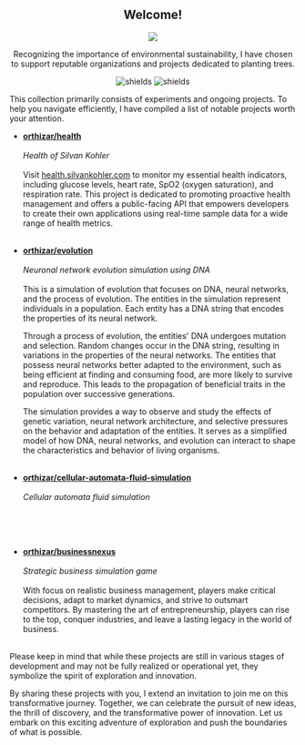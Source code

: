 <h2 align="center">
  Welcome!
</h2>
<p align="center">

</p>
<p align="center">
  <picture>
    <source
      srcset="https://github-readme-stats.vercel.app/api?username=orthizar&hide_title=true&show_icons=true&theme=dark"
      media="(prefers-color-scheme: dark)"
    />
    <source
      srcset="https://github-readme-stats.vercel.app/api?username=orthizar&hide_title=true&show_icons=true"
      media="(prefers-color-scheme: light), (prefers-color-scheme: no-preference)"
    />
    <img src="https://github-readme-stats.vercel.app/api?username=anuraghazra&show_icons=true" />
  </picture>
</p>
<p align="center">
Recognizing the importance of environmental sustainability, I have chosen to support reputable organizations and projects dedicated to planting trees.
</p>
<p align="center">
<img src="https://img.shields.io/ecologi/trees/orthizar" alt="shields">
<img src="https://img.shields.io/ecologi/carbon/orthizar" alt="shields">
</p>


This collection primarily consists of experiments and ongoing projects. To help you navigate efficiently, I have compiled a list of notable projects worth your attention.

- [**orthizar/health**](https://github.com/orthizar/health)
  <br><br>
  *Health of Silvan Kohler*
  <br><br>
  Visit [health.silvankohler.com](https://health.silvankohler.com) to monitor my essential health indicators, including glucose levels, heart rate, SpO2 (oxygen saturation), and respiration rate.
  This project is dedicated to promoting proactive health management and offers a public-facing API that empowers developers to create their own applications using real-time sample data for a wide range of health metrics.
  <br><br>
  
- [**orthizar/evolution**](https://github.com/orthizar/evolution)
  <br><br>
  *Neuronal network evolution simulation using DNA*
  <br><br>
  This is a simulation of evolution that focuses on DNA, neural networks, and the process of evolution.
  The entities in the simulation represent individuals in a population.
  Each entity has a DNA string that encodes the properties of its neural network.

  Through a process of evolution, the entities' DNA undergoes mutation and selection.
  Random changes occur in the DNA string, resulting in variations in the properties of the neural networks.
  The entities that possess neural networks better adapted to the environment, such as being efficient at finding and consuming food,
  are more likely to survive and reproduce. This leads to the propagation of beneficial traits in the population over successive generations.

  The simulation provides a way to observe and study the effects of genetic variation, neural network architecture,
  and selective pressures on the behavior and adaptation of the entities. It serves as a simplified model of how DNA, neural networks,
  and evolution can interact to shape the characteristics and behavior of living organisms.
  <br><br>
  
- [**orthizar/cellular-automata-fluid-simulation**](https://github.com/orthizar/cellular-automata-fluid-simulation)
  <br><br>
  *Cellular automata fluid simulation*
  <br><br>
  
  <br><br>

- [**orthizar/businessnexus**](https://github.com/orthizar/businessnexus)
  <br><br>
  *Strategic business simulation game*
  <br><br>
  With focus on realistic business management, players make critical decisions, adapt to market dynamics, and strive to outsmart competitors.
  By mastering the art of entrepreneurship, players can rise to the top, conquer industries, and leave a lasting legacy in the world of business.
  <br><br>


Please keep in mind that while these projects are still in various stages of development and may not be fully realized or operational yet, they symbolize the spirit of exploration and innovation.

By sharing these projects with you, I extend an invitation to join me on this transformative journey. Together, we can celebrate the pursuit of new ideas, the thrill of discovery, and the transformative power of innovation. Let us embark on this exciting adventure of exploration and push the boundaries of what is possible.
